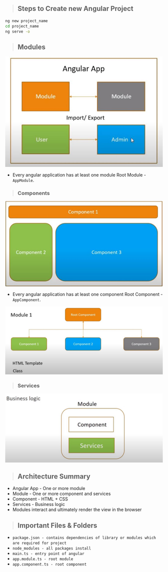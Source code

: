 
>## Steps to Create new Angular Project

```cmd
ng new project_name
cd project_name
ng serve -o
```
>## Modules

![](https://github.com/ppm143/AllProjectImages/blob/master/Angular/1.JPG)

- Every angular application has at least one module Root Module - `AppModule`.

>### Components

![](https://github.com/ppm143/AllProjectImages/blob/master/Angular/2.JPG)
- Every angular application has at least one component Root Component - `AppComponent`.

![](https://github.com/ppm143/AllProjectImages/blob/master/Angular/3.JPG)

>### Services

![](https://github.com/ppm143/AllProjectImages/blob/master/Angular/4.JPG)

>## Architecture Summary
- Angular App - One or more module
- Module - One or more component and services
- Component - HTML + CSS
- Services - Business logic
- Modules interact and ultimately render the view in the browser

>## Important Files & Folders

- `package.json - contains dependencies of library or modules which are required for project`
- `node_modules - all packages install` 
- `main.ts - entry point of angular`
- `app.module.ts - root module`
- `app.component.ts - root component`




